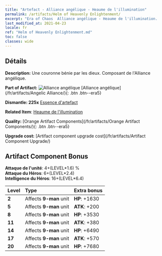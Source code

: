 ```yaml
---
title: "Artefact - Alliance angélique - Heaume de l'illumination"
permalink: /artifacts/Helm of Heavenly Enlightenment/
excerpt: "Era of Chaos  Alliance angélique - Heaume de l'illumination. Une couronne bénie par les dieux. Composant de l'Alliance angélique."
last_modified_at: 2021-04-23
locale: fr
ref: "Helm of Heavenly Enlightenment.md"
toc: false
classes: wide
---
```




## Détails

 **Description:** Une couronne bénie par les dieux. Composant de l'Alliance angélique.

 **Part of Artifact:** ![Alliance angélique](/images/t/icon_artifact_41.png) [Alliance angélique](/fr/artifacts/Angelic Alliance/){: .btn .btn--era5}

 **Dismantle: 225x** [Essence d'artefact](/ItemsFR/con_905/)

 **Related Item**: [Heaume de l'illumination](/ItemsFR/art_152/)

 **Quality:** [Orange Artifact Components](/fr/artifacts/Orange Artifact Components/){: .btn .btn--era5}

 **Upgrade cost:** [Artifact component upgrade cost](/fr/artifacts/Artifact Component Upgrade/)

## Artifact Component Bonus

  **Attaque de l'unité**: 4+(LEVEL\*1.6) %<br/>**Attaque du Héros**: 6+(LEVEL\*2.4)<br/>**Intelligence du Héros**: 16+(LEVEL\*6.4)

  |  Level  | Type |    Extra bonus  | 
  |:--------|:-----|:----------------| 
  | **2** | Affects **9-man** unit | **HP**: +1630 | 
  | **5** | Affects **9-man** unit | **ATK**: +200 | 
  | **8** | Affects **9-man** unit | **HP**: +3530 | 
  | **11** | Affects **9-man** unit | **ATK**: +380 | 
  | **14** | Affects **9-man** unit | **HP**: +6490 | 
  | **17** | Affects **9-man** unit | **ATK**: +570 | 
  | **20** | Affects **9-man** unit | **HP**: +7680 | 
